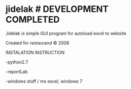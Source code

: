# jidelak # DEVELOPMENT COMPLETED

Jidelak is simple GUI program for autoload excel to website

Created for restaurand © 2008



INSTALATION INSTRUCTION

-python2.7

-reportLab

-windows stuff / ms excel, windows 7
